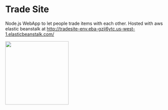 # Trade Site

Node.js WebApp to let people trade items with each other.
Hosted with aws elastic beanstalk at http://tradesite-env.eba-gzji6ytc.us-west-1.elasticbeanstalk.com/


<img src="https://i.imgur.com/HTJVZvF.png" width="200">
